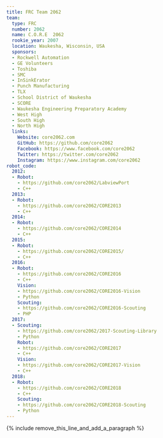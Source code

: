 ```yaml
---
title: FRC Team 2062
team:
  type: FRC
  number: 2062
  name: C.O.R.E  2062
  rookie_year: 2007
  location: Waukesha, Wisconsin, USA
  sponsors:
  - Rockwell Automation
  - GE Volunteers
  - Toshiba
  - SMC
  - InSinkErator
  - Punch Manufacturing
  - TLX
  - School District of Waukesha
  - SCORE
  - Waukesha Engineering Preparatory Academy
  - West High
  - South High
  - North High
  links:
    Website: core2062.com
    GitHub: https://github.com/core2062
    Facebook: https://www.facebook.com/core2062
    Twitter: https://twitter.com/core2062
    Instagram: https://www.instagram.com/core2062
robot_code:
  2012:
  - Robot:
    - https://github.com/core2062/LabviewPort
    - C++
  2013:
  - Robot:
    - https://github.com/core2062/CORE2013
    - C++
  2014:
  - Robot:
    - https://github.com/core2062/CORE2014
    - C++
  2015:
  - Robot:
    - https://github.com/core2062/CORE2015/
    - C++
  2016:
  - Robot:
    - https://github.com/core2062/CORE2016
    - C++
    Vision:
    - https://github.com/core2062/CORE2016-Vision
    - Python
    Scouting:
    - https://github.com/core2062/CORE2016-Scouting
    - PHP
  2017:
  - Scouting:
    - https://github.com/core2062/2017-Scouting-Library
    - Python
    Robot:
    - https://github.com/core2062/CORE2017
    - C++
    Vision:
    - https://github.com/core2062/CORE2017-Vision
    - C++
  2018:
  - Robot:
    - https://github.com/core2062/CORE2018
    - C++
    Scouting:
    - https://github.com/core2062/CORE2018-Scouting
    - Python
---
```


{% include remove_this_line_and_add_a_paragraph %}